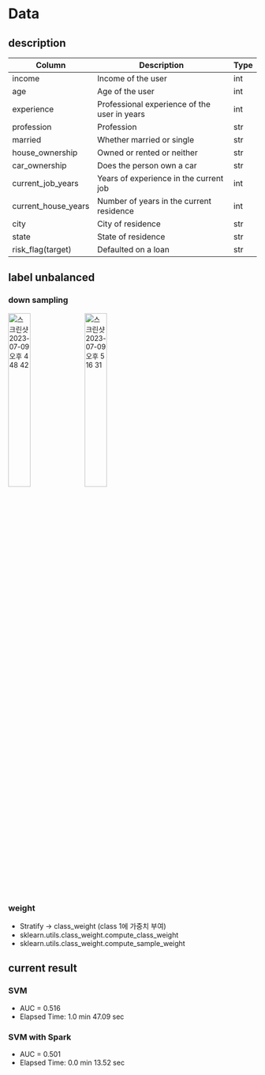 # Data

## description
| Column              | Description	                                  | Type |
|---------------------|-----------------------------------------------|------|
| income              | Income of the user                            | int  |
| age                 | Age of the user                               | int  |
| experience          | Professional experience of the user in years  | int  |
| profession	         | Profession	                                   | str  |
| married             | Whether married or single                     | str  |
| house_ownership	    | Owned or rented or neither                    | str  |
| car_ownership	      | Does the person own a car	                    | str  |
| current_job_years	  | Years of experience in the current job        | int  |
| current_house_years | Number of years in the current residence      | int  |
| city	               | City of residence                             | str  |
| state	              | State of residence                            | str  |
| risk_flag(target)   | Defaulted on a loan	                          | str  |

## label unbalanced
### down sampling
<img width="30%" alt="스크린샷 2023-07-09 오후 4 48 42" src="https://github.com/riverallzero/UNLV/assets/93754504/73362a1b-5cef-477a-be37-fba8fde91505">
<img width="30%" alt="스크린샷 2023-07-09 오후 5 16 31" src="https://github.com/riverallzero/UNLV/assets/93754504/0d08f75c-8f39-47ba-b9b7-2d70c596ef90">

### weight
- Stratify -> class_weight (class 1에 가중치 부여)
- sklearn.utils.class_weight.compute_class_weight
- sklearn.utils.class_weight.compute_sample_weight


## current result
### SVM
- AUC = 0.516
- Elapsed Time: 1.0 min 47.09 sec

### SVM with Spark
- AUC = 0.501
- Elapsed Time: 0.0 min 13.52 sec
